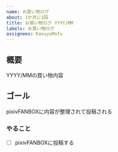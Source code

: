 ```yaml
---
name: お買い物ログ
about: 1か月に1回
title: お買い物ログ YYYY/MM
labels: お買い物ログ
assignees: KasuyaMofu
---
```



## 概要

YYYY/MMの買い物内容

## ゴール

pixivFANBOXに内容が整理されて投稿される

### やること

- [ ] pixivFANBOXに投稿する
